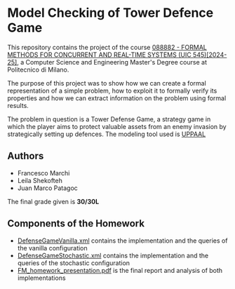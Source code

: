 # Model Checking of Tower Defence Game
This repository contains the project of the course [088882 - FORMAL METHODS FOR CONCURRENT AND REAL-TIME SYSTEMS (UIC 545)[2024-25]](https://onlineservices.polimi.it/manifesti/manifesti/controller/ManifestoPublic.do?EVN_DETTAGLIO_RIGA_MANIFESTO=evento&aa=2024&k_cf=225&k_corso_la=481&k_indir=T2A&codDescr=088882&lang=IT&semestre=2&idGruppo=4934&idRiga=308166), a Computer Science and Engineering Master's Degree course at Politecnico di Milano.

The purpose of this project was to show how we can create a formal representation of a simple problem, how to exploit it to formally verify its properties and how we can extract information on the problem using formal results.

The problem in question is a Tower Defense Game, a strategy game in which the player aims to protect valuable assets from an enemy invasion by strategically setting up defences. 
The modeling tool used is [UPPAAL](https://uppaal.org/)

## Authors
- Francesco Marchi
- Leila Shekofteh
- Juan Marco Patagoc

The final grade given is **30/30L**

## Components of the Homework 
- [DefenseGameVanilla.xml](https://github.com/juanmarcopatagoc/HomeworkProject_FormalMethods2025_Patagoc_Marchi_Shekofteh-/blob/main/DefenseGameVanilla.xml) contains the implementation and the queries of the vanilla configuration
- [DefenseGameStochastic.xml](https://github.com/juanmarcopatagoc/HomeworkProject_FormalMethods2025_Patagoc_Marchi_Shekofteh-/blob/main/DefenseGameStochastic.xml) contains the implementation and the queries of the stochastic configuration
- [FM_homework_presentation.pdf](https://github.com/juanmarcopatagoc/HomeworkProject_FormalMethods2025_Patagoc_Marchi_Shekofteh-/blob/main/FM_homework_presentation.pdf) is the final report and analysis of both implementations 
